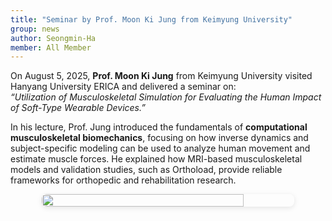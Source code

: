 ```yaml
---
title: "Seminar by Prof. Moon Ki Jung from Keimyung University"
group: news
author: Seongmin-Ha
member: All Member
---
```


On August 5, 2025, **Prof. Moon Ki Jung** from Keimyung University visited Hanyang University ERICA and delivered a seminar on:  
*“Utilization of Musculoskeletal Simulation for Evaluating the Human Impact of Soft-Type Wearable Devices.”*  

In his lecture, Prof. Jung introduced the fundamentals of **computational musculoskeletal biomechanics**, focusing on how inverse dynamics and subject-specific modeling can be used to analyze human movement and estimate muscle forces. He explained how MRI-based musculoskeletal models and validation studies, such as Orthoload, provide reliable frameworks for orthopedic and rehabilitation research.  

<div style="display: flex; gap: 20px; justify-content: center; flex-wrap: wrap; margin-top: 1em; margin-bottom: 1em;">
  <img src="/images/P_NEWS/mkjung_seminar.png" style="width: 80%; max-width: 800px; border-radius: 8px; box-shadow: 0 2px 8px rgba(0,0,0,0.1);">
</div>

